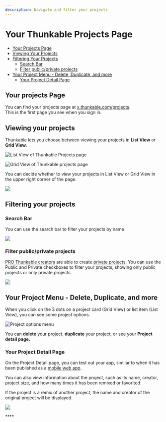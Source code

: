 ```yaml
---
description: Navigate and filter your projects
---
```


# Your Thunkable Projects Page

* [Your Projects Page](your-thunkable-projects-page.md#your-projects-page)
* [Viewing Your Projects](your-thunkable-projects-page.md#viewing-your-projects)
* [Filtering Your Projects](your-thunkable-projects-page.md#filtering-your-projects)
  * [Search Bar](your-thunkable-projects-page.md#search-bar)
  * [Filter public/private projects](your-thunkable-projects-page.md#filter-public-private-projects)
* [Your Project Menu - Delete, Duplicate, and more](your-thunkable-projects-page.md#your-project-menu-delete-duplicate-and-more)
  * [Your Project Detail Page](your-thunkable-projects-page.md#your-project-detail-page)

## Your projects Page

You can find your projects page at [x.thunkable.com/projects](https://x.thunkable.com/projects).   
This is the first page you see when you sign in.

## Viewing your projects

Thunkable lets you choose between viewing your projects in **List View** or **Grid View**.

![List View of Thunkable Projects page](.gitbook/assets/listview.jpg)

![Grid View of Thunkable projects page](.gitbook/assets/gridview.jpg)

You can decide whether to view your projects in List View or Grid View in the upper right corner of the page.

![](.gitbook/assets/listgridtoggle.png)

## Filtering your projects

### Search Bar

You can use the search bar to filter your projects by name

![](.gitbook/assets/searchbar.png)

### Filter public/private projects

[PRO Thunkable creators](https://thunkable.com/#/pricing) are able to create [private projects](projects.md#private-projects). You can use the Public and Private checkboxes to filter your projects, showing only public projects or only private projects.

![](.gitbook/assets/pubprivpop.png)

## Your Project Menu - Delete, Duplicate, and more

When you click on the 3 dots on a project card \(Grid View\) or list item \(List View\), you can see some project options.

![Project options menu](.gitbook/assets/screen-shot-2020-06-12-at-2.08.57-pm.png)

You can **delete** your project, **duplicate** your project, or see your **Project detail page.**

### **Your Project Detail Page**

On the Project Detail page, you can test out your app, similar to when it has been published as a [mobile web app](publish-as-a-web-app-pro.md#mobile-web-app). 

You can also view information about the project, such as its name, creator, project size, and how many times it has been remixed or favorited.

If the project is a remix of another project, the name and creator of the original project will be displayed.

![](.gitbook/assets/project_detail_page.png)

\*\*\*\*

